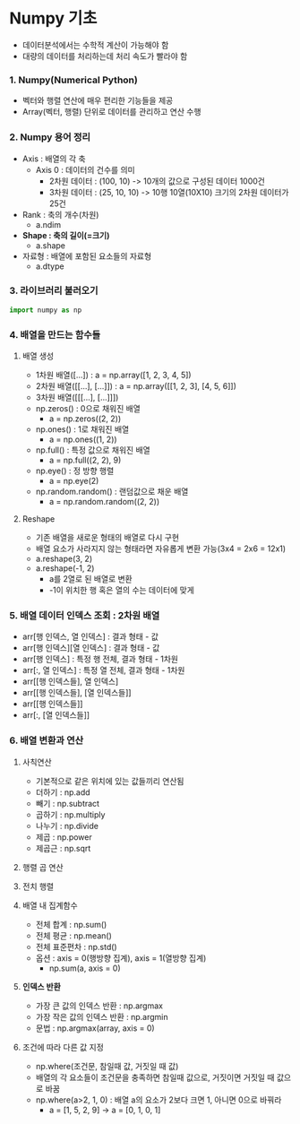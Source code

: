 # Numpy 기초

* 데이터분석에서는 수학적 계산이 가능해야 함
* 대량의 데이터를 처리하는데 처리 속도가 빨라야 함

### 1. Numpy(Numerical Python)

* 벡터와 행렬 연산에 매우 편리한 기능들을 제공
* Array(벡터, 행렬) 단위로 데이터를 관리하고 연산 수행

### 2. Numpy 용어 정리
 * Axis : 배열의 각 축
    * Axis 0 : 데이터의 건수를 의미
        * 2차원 데이터 : (100, 10) -> 10개의 값으로 구성된 데이터 1000건
        * 3차원 데이터 : (25, 10, 10) -> 10행 10열(10X10) 크기의 2차원 데이터가 25건
 * Rank : 축의 개수(차원)
    * a.ndim
 * **Shape : 축의 길이(=크기)**
    * a.shape
 * 자료형 : 배열에 포함된 요소들의 자료형
    * a.dtype

### 3. 라이브러리 불러오기
```python
import numpy as np
```

### 4. 배열을 만드는 함수들
 1. 배열 생성
    * 1차원 배열([...]) : a = np.array([1, 2, 3, 4, 5])
    * 2차원 배열([[...], [...]]) : a = np.array([[1, 2, 3], [4, 5, 6]])
    * 3차원 배열([[[...], [...]]])
    * np.zeros() : 0으로 채워진 배열
        * a = np.zeros((2, 2))
    * np.ones() : 1로 채워진 배열
        * a = np.ones((1, 2))
    * np.full() : 특정 값으로 채워진 배열
        * a = np.full((2, 2), 9)
    * np.eye() : 정 방향 행렬
        * a = np.eye(2)
    * np.random.random() : 랜덤값으로 채운 배열
        * a = np.random.random((2, 2))

 2. Reshape
    * 기존 배열을 새로운 형태의 배열로 다시 구현
    * 배열 요소가 사라지지 않는 형태라면 자유롭게 변환 가능(3x4 = 2x6 = 12x1)
    * a.reshape(3, 2)
    * a.reshape(-1, 2)
        * a를 2열로 된 배열로 변환
        * -1이 위치한 행 혹은 열의 수는 데이터에 맞게

### 5. 배열 데이터 인덱스 조회 : 2차원 배열
 * arr[행 인덱스, 열 인덱스] : 결과 형태 - 값
 * arr[행 인덱스][열 인덱스] : 결과 형태 - 값
 * arr[행 인덱스] : 특정 행 전체, 결과 형태 - 1차원
 * arr[:, 열 인덱스] : 특정 열 전체, 결과 형태 - 1차원
 * arr[[행 인덱스들], 열 인덱스]
 * arr[[행 인덱스들], [열 인덱스들]]
 * arr[[행 인덱스들]]
 * arr[:, [열 인덱스들]]

### 6. 배열 변환과 연산
 1. 사칙연산
    * 기본적으로 같은 위치에 있는 값들끼리 연산됨
    * 더하기 : np.add
    * 빼기 : np.subtract
    * 곱하기 : np.multiply
    * 나누기 : np.divide
    * 제곱 : np.power
    * 제곱근 : np.sqrt

 2. 행렬 곱 연산

 3.  전치 행렬

 4. 배열 내 집계함수
    * 전체 합계 : np.sum()
    * 전체 평균 : np.mean()
    * 전체 표준편차 : np.std()
    * 옵션 : axis = 0(행방향 집계), axis = 1(열방향 집계)
        * np.sum(a, axis = 0)

 5. **인덱스 반환**
    * 가장 큰 값의 인덱스 반환 : np.argmax
    * 가장 작은 값의 인덱스 반환 : np.argmin
    * 문법 : np.argmax(array, axis = 0)

 6. 조건에 따라 다른 값 지정
     * np.where(조건문, 참일때 값, 거짓일 때 값)
     * 배열의 각 요소들이 조건문을 충족하면 참일때 값으로, 거짓이면 거짓일 때 값으로 바꿈
     * np.where(a>2, 1, 0) : 배열 a의 요소가 2보다 크면 1, 아니면 0으로 바꿔라
        * a = [1, 5, 2, 9] -> a = [0, 1, 0, 1]

